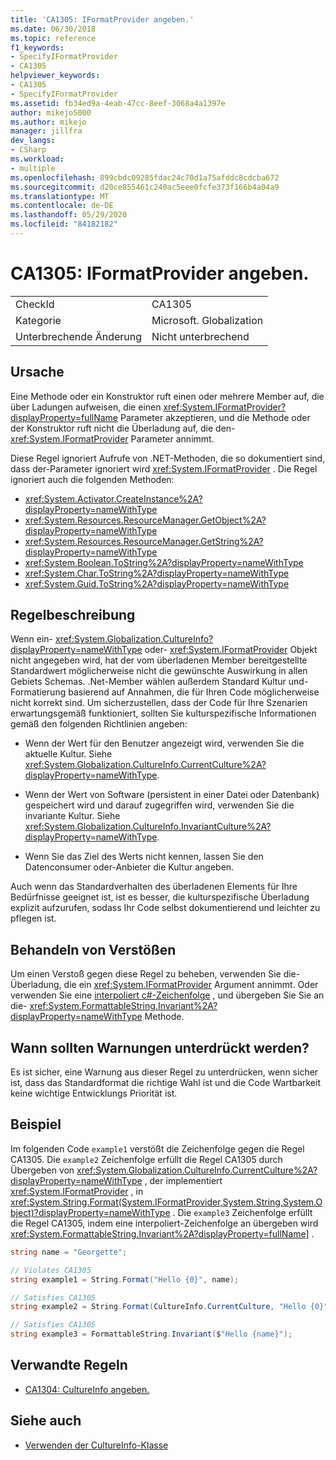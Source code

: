 ```yaml
---
title: 'CA1305: IFormatProvider angeben.'
ms.date: 06/30/2018
ms.topic: reference
f1_keywords:
- SpecifyIFormatProvider
- CA1305
helpviewer_keywords:
- CA1305
- SpecifyIFormatProvider
ms.assetid: fb34ed9a-4eab-47cc-8eef-3068a4a1397e
author: mikejo5000
ms.author: mikejo
manager: jillfra
dev_langs:
- CSharp
ms.workload:
- multiple
ms.openlocfilehash: 899cbdc09285fdac24c70d1a75afddc8cdcba672
ms.sourcegitcommit: d20ce855461c240ac5eee0fcfe373f166b4a04a9
ms.translationtype: MT
ms.contentlocale: de-DE
ms.lasthandoff: 05/29/2020
ms.locfileid: "84182182"
---
```

# <a name="ca1305-specify-iformatprovider"></a>CA1305: IFormatProvider angeben.

|||
|-|-|
|CheckId|CA1305|
|Kategorie|Microsoft. Globalization|
|Unterbrechende Änderung|Nicht unterbrechend|

## <a name="cause"></a>Ursache

Eine Methode oder ein Konstruktor ruft einen oder mehrere Member auf, die über Ladungen aufweisen, die einen <xref:System.IFormatProvider?displayProperty=fullName> Parameter akzeptieren, und die Methode oder der Konstruktor ruft nicht die Überladung auf, die den- <xref:System.IFormatProvider> Parameter annimmt.

Diese Regel ignoriert Aufrufe von .NET-Methoden, die so dokumentiert sind, dass der-Parameter ignoriert wird <xref:System.IFormatProvider> . Die Regel ignoriert auch die folgenden Methoden:

- <xref:System.Activator.CreateInstance%2A?displayProperty=nameWithType>
- <xref:System.Resources.ResourceManager.GetObject%2A?displayProperty=nameWithType>
- <xref:System.Resources.ResourceManager.GetString%2A?displayProperty=nameWithType>
- <xref:System.Boolean.ToString%2A?displayProperty=nameWithType>
- <xref:System.Char.ToString%2A?displayProperty=nameWithType>
- <xref:System.Guid.ToString%2A?displayProperty=nameWithType>

## <a name="rule-description"></a>Regelbeschreibung

Wenn ein- <xref:System.Globalization.CultureInfo?displayProperty=nameWithType> oder- <xref:System.IFormatProvider> Objekt nicht angegeben wird, hat der vom überladenen Member bereitgestellte Standardwert möglicherweise nicht die gewünschte Auswirkung in allen Gebiets Schemas. .Net-Member wählen außerdem Standard Kultur und-Formatierung basierend auf Annahmen, die für Ihren Code möglicherweise nicht korrekt sind. Um sicherzustellen, dass der Code für Ihre Szenarien erwartungsgemäß funktioniert, sollten Sie kulturspezifische Informationen gemäß den folgenden Richtlinien angeben:

- Wenn der Wert für den Benutzer angezeigt wird, verwenden Sie die aktuelle Kultur. Siehe <xref:System.Globalization.CultureInfo.CurrentCulture%2A?displayProperty=nameWithType>.

- Wenn der Wert von Software (persistent in einer Datei oder Datenbank) gespeichert wird und darauf zugegriffen wird, verwenden Sie die invariante Kultur. Siehe <xref:System.Globalization.CultureInfo.InvariantCulture%2A?displayProperty=nameWithType>.

- Wenn Sie das Ziel des Werts nicht kennen, lassen Sie den Datenconsumer oder-Anbieter die Kultur angeben.

Auch wenn das Standardverhalten des überladenen Elements für Ihre Bedürfnisse geeignet ist, ist es besser, die kulturspezifische Überladung explizit aufzurufen, sodass Ihr Code selbst dokumentierend und leichter zu pflegen ist.

## <a name="how-to-fix-violations"></a>Behandeln von Verstößen

Um einen Verstoß gegen diese Regel zu beheben, verwenden Sie die-Überladung, die ein <xref:System.IFormatProvider> Argument annimmt. Oder verwenden Sie eine [interpoliert c#-Zeichenfolge](/dotnet/csharp/tutorials/string-interpolation) , und übergeben Sie Sie an die- <xref:System.FormattableString.Invariant%2A?displayProperty=nameWithType> Methode.

## <a name="when-to-suppress-warnings"></a>Wann sollten Warnungen unterdrückt werden?

Es ist sicher, eine Warnung aus dieser Regel zu unterdrücken, wenn sicher ist, dass das Standardformat die richtige Wahl ist und die Code Wartbarkeit keine wichtige Entwicklungs Priorität ist.

## <a name="example"></a>Beispiel

Im folgenden Code `example1` verstößt die Zeichenfolge gegen die Regel CA1305. Die `example2` Zeichenfolge erfüllt die Regel CA1305 durch Übergeben von <xref:System.Globalization.CultureInfo.CurrentCulture%2A?displayProperty=nameWithType> , der implementiert <xref:System.IFormatProvider> , in <xref:System.String.Format(System.IFormatProvider,System.String,System.Object)?displayProperty=nameWithType> . Die `example3` Zeichenfolge erfüllt die Regel CA1305, indem eine interpoliert-Zeichenfolge an übergeben wird <xref:System.FormattableString.Invariant%2A?displayProperty=fullName]> .

```csharp
string name = "Georgette";

// Violates CA1305
string example1 = String.Format("Hello {0}", name);

// Satisfies CA1305
string example2 = String.Format(CultureInfo.CurrentCulture, "Hello {0}", name);

// Satisfies CA1305
string example3 = FormattableString.Invariant($"Hello {name}");
```

## <a name="related-rules"></a>Verwandte Regeln

- [CA1304: CultureInfo angeben.](../code-quality/ca1304.md)

## <a name="see-also"></a>Siehe auch

- [Verwenden der CultureInfo-Klasse](/dotnet/standard/globalization-localization/globalization#work-with-culture-specific-settings)
